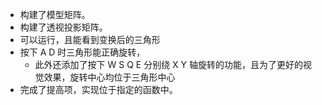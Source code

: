 - 构建了模型矩阵。
- 构建了透视投影矩阵。
- 可以运行，且能看到变换后的三角形
- 按下 A D 时三角形能正确旋转，
  - 此外还添加了按下 W S Q E 分别绕 X Y 轴旋转的功能，且为了更好的视觉效果，旋转中心均位于三角形中心
- 完成了提高项，实现位于指定的函数中。
